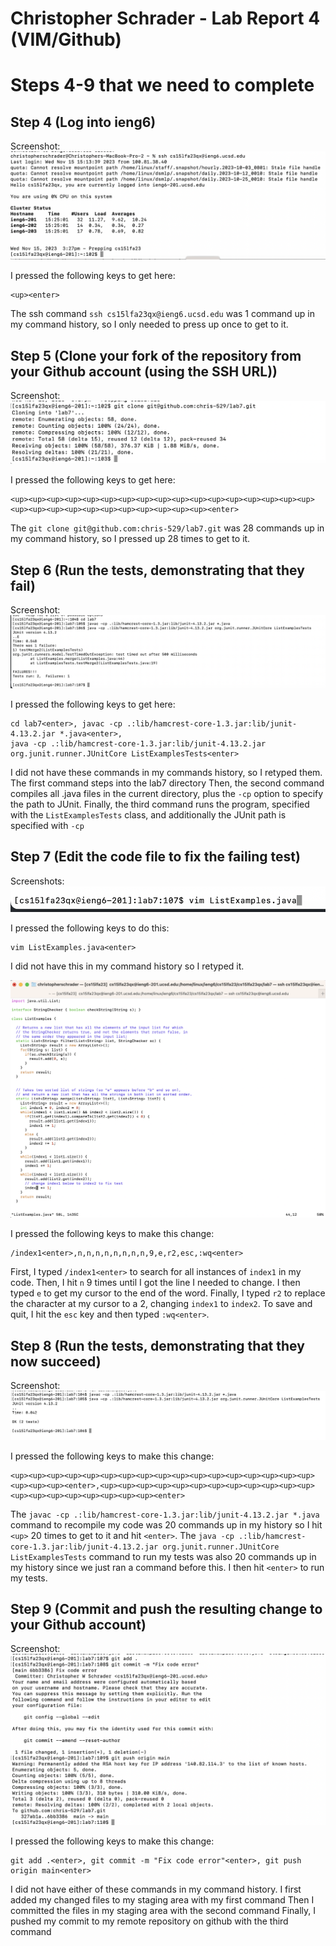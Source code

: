 # Christopher Schrader - Lab Report 4 (VIM/Github)

# Steps 4-9 that we need to complete

## Step 4 (Log into ieng6)

Screenshot:
![step4](lab4_1.png)

I pressed the following keys to get here:
```
<up><enter>
```
The ssh command `ssh cs15lfa23qx@ieng6.ucsd.edu` was 1 command up in my command history, so I only needed to press up once to get to it.

## Step 5 (Clone your fork of the repository from your Github account (using the SSH URL))

Screenshot:
![step5](lab4_2.png)

I pressed the following keys to get here:
```
<up><up><up><up><up><up><up><up><up><up><up><up><up><up><up><up><up><up><up><up><up><up><up><up><up><up><up><up><enter>
```
The `git clone git@github.com:chris-529/lab7.git` was 28 commands up in my command history, so I pressed up 28 times to get to it.

## Step 6 (Run the tests, demonstrating that they fail)

Screenshot:
![step6](lab4_3.png)

I pressed the following keys to get here:
```
cd lab7<enter>, javac -cp .:lib/hamcrest-core-1.3.jar:lib/junit-4.13.2.jar *.java<enter>,
java -cp .:lib/hamcrest-core-1.3.jar:lib/junit-4.13.2.jar org.junit.runner.JUnitCore ListExamplesTests<enter>
```
I did not have these commands in my commands history, so I retyped them.
The first command steps into the lab7 directory
Then, the second command compiles all .java files in the current directory, plus
the `-cp` option to specify the path to JUnit.
Finally, the third command runs the program, specified with the `ListExamplesTests` class,
and additionally the JUnit path is specified with `-cp`

## Step 7 (Edit the code file to fix the failing test)

Screenshots:
![step7](lab4_4.png)

I pressed the following keys to do this:
```
vim ListExamples.java<enter>
```
I did not have this in my command history so I retyped it.

![step72](lab4_5.png)

I pressed the following keys to make this change:
```
/index1<enter>,n,n,n,n,n,n,n,n,9,e,r2,esc,:wq<enter>
```
First, I typed `/index1<enter>` to search for all instances of `index1` in my code. Then, I hit `n` 9 times until I got the line I needed to change.
I then typed `e` to get my cursor to the end of the word.
Finally, I typed `r2` to replace the character at my cursor to a 2, changing `index1` to `index2`.
To save and quit, I hit the `esc` key and then typed `:wq<enter>`.

## Step 8 (Run the tests, demonstrating that they now succeed)

Screenshot:
![step8](lab4_6.png)

I pressed the following keys to make this change:
```
<up><up><up><up><up><up><up><up><up><up><up><up><up><up><up><up><up><up><up><up><enter>,<up><up><up><up><up><up><up><up><up><up><up><up><up><up><up><up><up><up><up><up><enter>
```
The `javac -cp .:lib/hamcrest-core-1.3.jar:lib/junit-4.13.2.jar *.java` command to recompile my code was 20 commands up in my history so I hit `<up>` 20 times to get to it and hit `<enter>`.
The `java -cp .:lib/hamcrest-core-1.3.jar:lib/junit-4.13.2.jar org.junit.runner.JUnitCore ListExamplesTests` command to run my tests was also 20 commands up in my history since we just ran a command before this. I then hit `<enter>` to run my tests.

## Step 9 (Commit and push the resulting change to your Github account)

Screenshot:
![step9](lab4_7.png)

I pressed the following keys to make this change:
```
git add .<enter>, git commit -m "Fix code error"<enter>, git push origin main<enter>
```
I did not have either of these commands in my command history.
I first added my changed files to my staging area with my first command
Then I committed the files in my staging area with the second command
Finally, I pushed my commit to my remote repository on github with the third command







